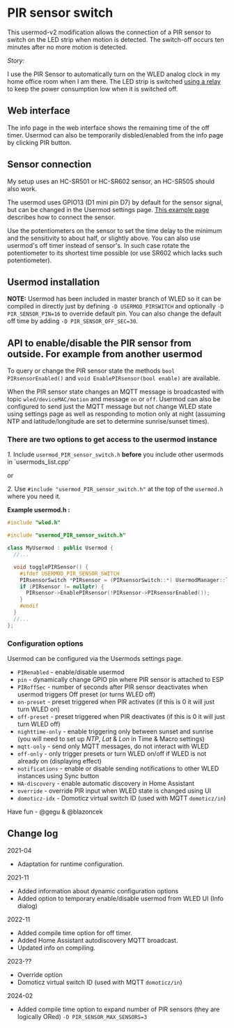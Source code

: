 # PIR sensor switch

This usermod-v2 modification allows the connection of a PIR sensor to switch on the LED strip when motion is detected. The switch-off occurs ten minutes after no more motion is detected.

_Story:_

I use the PIR Sensor to automatically turn on the WLED analog clock in my home office room when I am there.
The LED strip is switched [using a relay](https://kno.wled.ge/features/relay-control/) to keep the power consumption low when it is switched off.

## Web interface

The info page in the web interface shows the remaining time of the off timer. Usermod can also be temporarily disbled/enabled from the info page by clicking PIR button.

## Sensor connection

My setup uses an HC-SR501 or HC-SR602 sensor, an HC-SR505 should also work.

The usermod uses GPIO13 (D1 mini pin D7) by default for the sensor signal, but can be changed in the Usermod settings page.
[This example page](http://www.esp8266learning.com/wemos-mini-pir-sensor-example.php) describes how to connect the sensor.

Use the potentiometers on the sensor to set the time delay to the minimum and the sensitivity to about half, or slightly above.
You can also use usermod's off timer instead of sensor's. In such case rotate the potentiometer to its shortest time possible (or use SR602 which lacks such potentiometer).

## Usermod installation

**NOTE:** Usermod has been included in master branch of WLED so it can be compiled in directly just by defining `-D USERMOD_PIRSWITCH` and optionally `-D PIR_SENSOR_PIN=16` to override default pin. You can also change the default off time by adding `-D PIR_SENSOR_OFF_SEC=30`.

## API to enable/disable the PIR sensor from outside. For example from another usermod

To query or change the PIR sensor state the methods `bool PIRsensorEnabled()` and `void EnablePIRsensor(bool enable)` are available.

When the PIR sensor state changes an MQTT message is broadcasted with topic `wled/deviceMAC/motion` and message `on` or `off`.
Usermod can also be configured to send just the MQTT message but not change WLED state using settings page as well as responding to motion only at night
(assuming NTP and latitude/longitude are set to determine sunrise/sunset times).

### There are two options to get access to the usermod instance

_1._ Include `usermod_PIR_sensor_switch.h` **before** you include other usermods in `usermods_list.cpp'

or

_2._ Use `#include "usermod_PIR_sensor_switch.h"` at the top of the `usermod.h` where you need it.

**Example usermod.h :**

```cpp
#include "wled.h"

#include "usermod_PIR_sensor_switch.h"

class MyUsermod : public Usermod {
  //...

  void togglePIRSensor() {
    #ifdef USERMOD_PIR_SENSOR_SWITCH
    PIRsensorSwitch *PIRsensor = (PIRsensorSwitch::*) UsermodManager::lookup(USERMOD_ID_PIRSWITCH);
    if (PIRsensor != nullptr) {
      PIRsensor->EnablePIRsensor(!PIRsensor->PIRsensorEnabled());
    }
    #endif
  }
  //...
};
```

### Configuration options

Usermod can be configured via the Usermods settings page.

* `PIRenabled` - enable/disable usermod
* `pin` - dynamically change GPIO pin where PIR sensor is attached to ESP
* `PIRoffSec` - number of seconds after PIR sensor deactivates when usermod triggers Off preset (or turns WLED off)
* `on-preset` - preset triggered when PIR activates (if this is 0 it will just turn WLED on)
* `off-preset` - preset triggered when PIR deactivates (if this is 0 it will just turn WLED off)
* `nighttime-only` - enable triggering only between sunset and sunrise (you will need to set up _NTP_, _Lat_ & _Lon_ in Time & Macro settings)
* `mqtt-only` - send only MQTT messages, do not interact with WLED
* `off-only` - only trigger presets or turn WLED on/off if WLED is not already on (displaying effect)
* `notifications` - enable or disable sending notifications to other WLED instances using Sync button
* `HA-discovery` - enable automatic discovery in Home Assistant
* `override` - override PIR input when WLED state is changed using UI
* `domoticz-idx` - Domoticz virtual switch ID (used with MQTT `domoticz/in`)

Have fun - @gegu & @blazoncek

## Change log

2021-04

* Adaptation for runtime configuration.

2021-11

* Added information about dynamic configuration options
* Added option to temporary enable/disable usermod from WLED UI (Info dialog)

2022-11

* Added compile time option for off timer.
* Added Home Assistant autodiscovery MQTT broadcast.
* Updated info on compiling.

2023-??

* Override option
* Domoticz virtual switch ID (used with MQTT `domoticz/in`)

2024-02

* Added compile time option to expand number of PIR sensors (they are logically ORed) `-D PIR_SENSOR_MAX_SENSORS=3`

